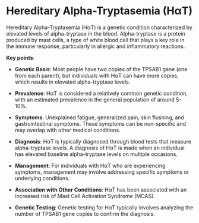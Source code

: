<!--
source: gpt-3 + jph editing
abbr: HαT
tags: genetics
-->

# Hereditary Alpha-Tryptasemia (HαT)

Hereditary Alpha-Tryptasemia (HαT) is a genetic condition characterized by elevated levels of alpha-tryptase in the blood. Alpha-tryptase is a protein produced by mast cells, a type of white blood cell that plays a key role in the immune response, particularly in allergic and inflammatory reactions.

**Key points**:

* **Genetic Basis**: Most people have two copies of the TPSAB1 gene (one from each parent), but individuals with HαT can have more copies, which results in elevated alpha-tryptase levels.

* **Prevalence**: HαT is considered a relatively common genetic condition, with an estimated prevalence in the general population of around 5-10%.

* **Symptoms**: Unexplained fatigue, generalized pain, skin flushing, and gastrointestinal symptoms. These symptoms can be non-specific and may overlap with other medical conditions.

* **Diagnosis**: HαT is typically diagnosed through blood tests that measure alpha-tryptase levels. A diagnosis of HαT is made when an individual has elevated baseline alpha-tryptase levels on multiple occasions.

* **Management**: For individuals with HαT who are experiencing symptoms, management may involve addressing specific symptoms or underlying conditions.

* **Association with Other Conditions**: HαT has been associated with an increased risk of Mast Cell Activation Syndrome (MCAS).

* **Genetic Testing**: Genetic testing for HαT typically involves analyzing the number of TPSAB1 gene copies to confirm the diagnosis.
